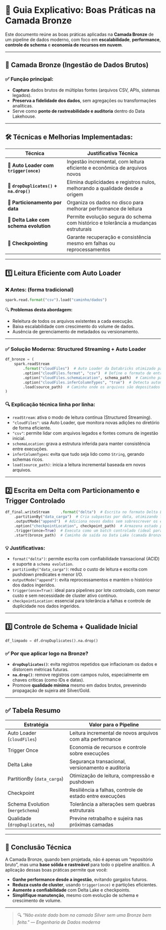 # 🧠 Guia Explicativo: Boas Práticas na Camada Bronze

Este documento reúne as boas práticas aplicadas na **Camada Bronze** de um pipeline de dados moderno, com foco em **escalabilidade**, **performance**, **controle de schema** e **economia de recursos em nuvem**.

---

## 🔷 Camada Bronze (Ingestão de Dados Brutos)

### ✅ Função principal:
- **Captura** dados brutos de múltiplas fontes (arquivos CSV, APIs, sistemas legados).
- **Preserva a fidelidade dos dados**, sem agregações ou transformações analíticas.
- Serve como **ponto de rastreabilidade e auditoria** dentro do Data Lakehouse.

---

## 🛠️ Técnicas e Melhorias Implementadas:

| Técnica                                | Justificativa Técnica                                                                 |
|----------------------------------------|----------------------------------------------------------------------------------------|
| 🔁 **Auto Loader com `trigger(once)`** | Ingestão incremental, com leitura eficiente e econômica de arquivos novos             |
| 🧹 **`dropDuplicates()` + `na.drop()`**| Elimina duplicidades e registros nulos, melhorando a qualidade desde a origem         |
| 📅 **Particionamento por data**        | Organiza os dados no disco para melhorar performance de leitura                       |
| 🧬 **Delta Lake com schema evolution** | Permite evolução segura do schema com histórico e tolerância a mudanças estruturais   |
| 📌 **Checkpointing**                   | Garante recuperação e consistência mesmo em falhas ou reprocessamentos                |

---

## 1️⃣ Leitura Eficiente com Auto Loader

### ❌ Antes: (forma tradicional)
```python
spark.read.format("csv").load("caminho/dados")
```

🔍 **Problemas desta abordagem:**
- Releitura de todos os arquivos existentes a cada execução.
- Baixa escalabilidade com crescimento do volume de dados.
- Ausência de gerenciamento de metadados ou versionamento.

---

### ✅ Solução Moderna: Structured Streaming + Auto Loader

```python
df_bronze = (
    spark.readStream
        .format("cloudFiles")  # Auto Loader da Databricks otimizado para arquivos em nuvem
        .option("cloudFiles.format", "csv")  # Define o formato de entrada
        .option("cloudFiles.schemaLocation", schema_path)  # Caminho para armazenar e versionar o schema
        .option("cloudFiles.inferColumnTypes", "true")  # Detecta automaticamente tipos como Integer, Date, etc.
        .load(source_path)  # Caminho onde os arquivos são depositados (armazenamento externo/nuvem)
)
```

### 🔍 Explicação técnica linha por linha:
- `readStream`: ativa o modo de leitura contínua (Structured Streaming).
- `"cloudFiles"`: usa Auto Loader, que monitora novas adições no diretório de forma eficiente.
- `"csv"`: permite lidar com arquivos legados e fontes comuns de ingestão inicial.
- `schemaLocation`: grava a estrutura inferida para manter consistência entre execuções.
- `inferColumnTypes`: evita que tudo seja lido como `String`, gerando schemas ricos.
- `load(source_path)`: inicia a leitura incremental baseada em novos arquivos.

---

## 2️⃣ Escrita em Delta com Particionamento e Trigger Controlado

```python
df_final.writeStream     .format("delta")  # Escrita no formato Delta Lake, com ACID e versionamento nativo
    .partitionBy("data_carga")  # Cria subpastas por data, otimizando futuras consultas
    .outputMode("append")  # Adiciona novos dados sem sobrescrever os existentes
    .option("checkpointLocation", checkpoint_path)  # Armazena estado para recuperação e controle de duplicações
    .trigger(once=True)  # Executa como um batch controlado (ideal para orquestrações com tempo e custo fixos)
    .start(bronze_path)  # Caminho de saída no Data Lake (camada Bronze)
```

### 💡 Justificativas:
- `format("delta")`: permite escrita com confiabilidade transacional (ACID) e suporte a `schema evolution`.
- `partitionBy("data_carga")`: reduz o custo de leitura e escrita com pushdown predicates e menor I/O.
- `outputMode("append")`: evita reprocessamentos e mantém o histórico dos dados ingeridos.
- `trigger(once=True)`: ideal para pipelines por lote controlado, com menor custo e sem necessidade de cluster ativo contínuo.
- `checkpointLocation`: essencial para tolerância a falhas e controle de duplicidade nos dados ingeridos.

---

## 3️⃣ Controle de Schema + Qualidade Inicial

```python
df_limpado = df.dropDuplicates().na.drop()
```

### ✅ Por que aplicar logo na Bronze?
- **`dropDuplicates()`**: evita registros repetidos que inflacionam os dados e distorcem métricas futuras.
- **`na.drop()`**: remove registros com campos nulos, especialmente em chaves críticas (como IDs e datas).
- Promove **qualidade mínima** mesmo em dados brutos, prevenindo propagação de sujeira até Silver/Gold.

---

## ✅ Tabela Resumo

| Estratégia                           | Valor para o Pipeline                                                              |
|-------------------------------------|------------------------------------------------------------------------------------|
| Auto Loader (`cloudFiles`)          | Leitura incremental de novos arquivos com alta performance                        |
| Trigger Once                        | Economia de recursos e controle sobre execuções                                   |
| Delta Lake                          | Segurança transacional, versionamento e auditoria                                 |
| PartitionBy (`data_carga`)          | Otimização de leitura, compressão e pushdown                                      |
| Checkpoint                          | Resiliência a falhas, controle de estado entre execuções                          |
| Schema Evolution (`mergeSchema`)    | Tolerância a alterações sem quebras estruturais                                   |
| Qualidade (`dropDuplicates`, `na`)  | Previne retrabalho e sujeira nas próximas camadas                                 |

---

## 🧠 Conclusão Técnica

A Camada Bronze, quando bem projetada, não é apenas um “repositório bruto”, mas uma **base sólida e rastreável** para todo o pipeline analítico. A aplicação dessas boas práticas permite que você:

- **Ganhe performance desde a ingestão**, evitando gargalos futuros.
- **Reduza custo de cluster**, usando `trigger(once)` e partições eficientes.
- **Aumente a confiabilidade** com Delta Lake e checkpoints.
- **Simplifique manutenção**, mesmo com evolução de schema e crescimento de volume.

---

> 🔍 *"Não existe dado bom na camada Silver sem uma Bronze bem feita." — Engenharia de Dados moderna*

